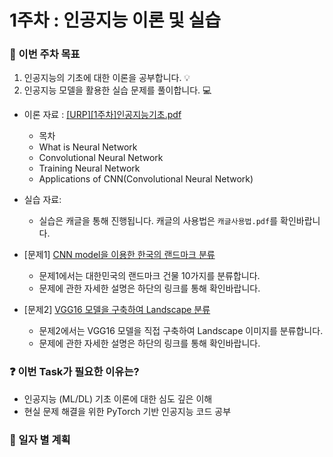 # 1주차 : 인공지능 이론 및 실습

### 📢 이번 주차 목표
1. 인공지능의 기초에 대한 이론을 공부합니다. 💡
2. 인공지능 모델을 활용한 실습 문제를 풀이합니다. 💻

- 이론 자료 : [[URP][1주차]인공지능기초.pdf](https://github.com/sejong-rcv/2024.RCV.URP/blob/main/1%EC%A3%BC%EC%B0%A8(%EC%9D%B8%EA%B3%B5%EC%A7%80%EB%8A%A5%20%EC%9D%B4%EB%A1%A0%EC%8B%A4%EC%8A%B5)/%5BURP%5D%5B1%EC%A3%BC%EC%B0%A8%5D%EC%9D%B8%EA%B3%B5%EC%A7%80%EB%8A%A5%EA%B8%B0%EC%B4%88.pdf)
    - 목차
    - What is Neural Network
    - Convolutional Neural Network
    - Training Neural Network
    - Applications of CNN(Convolutional Neural Network)

- 실습 자료:
  - 실습은 캐글을 통해 진행됩니다. 캐글의 사용법은 ```캐글사용법.pdf```를 확인바랍니다.

- [문제1] [CNN model을 이용한 한국의 랜드마크 분류](https://www.kaggle.com/t/2c6907e80ad74a038e19e318cdf6de5b)
  - 문제1에서는 대한민국의 랜드마크 건물 10가지를 분류합니다.
  - 문제에 관한 자세한 설명은 하단의 링크를 통해 확인바랍니다.

- [문제2] [VGG16 모델을 구축하여 Landscape 분류](https://www.kaggle.com/t/10ae688b65a6413d9941e710316019a0)
  - 문제2에서는 VGG16 모델을 직접 구축하여 Landscape 이미지를 분류합니다.
  - 문제에 관한 자세한 설명은 하단의 링크를 통해 확인바랍니다.

### ❓ 이번 Task가 필요한 이유는?
- 인공지능 (ML/DL) 기초 이론에 대한 심도 깊은 이해
- 현실 문제 해결을 위한 PyTorch 기반 인공지능 코드 공부


### 📅 일자 별 계획

